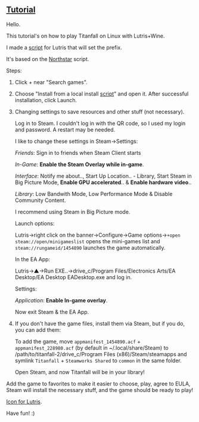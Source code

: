 ## [Tutorial](https://www.reddit.com/r/titanfall/comments/zxvhbu/i_made_lutris_install_scripts_linux_for_titanfall)
Hello.

This tutorial's on how to play Titanfall on Linux with Lutris+Wine.

I made a [script](https://github.com/begin-theadventure/lutris-scripts/releases/tag/Titanfall) for Lutris that will set the prefix.

It's based on the [Northstar](https://github.com/begin-theadventure/lutris-scripts/tree/main/lutris-scripts/Titanfall) script.

Steps:

1. Click + near "Search games".

2. Choose "Install from a local install [script](https://github.com/begin-theadventure/lutris-scripts/releases/download/Titanfall/titanfall-steam-ea-app.json)" and open it. After successful installation, click Launch.

3. Changing settings to save resources and other stuff (not necessary).

    Log in to Steam. I couldn't log in with the QR code, so I used my login and password. A restart may be needed.

    I like to change these settings in Steam->Settings:

    _Friends_: Sign in to friends when Steam Client starts

    _In-Game_: **Enable the Steam Overlay while in-game**.

    _Interface_: Notify me about.., Start Up Location.. - Library, Start Steam in Big Picture Mode, **Enable GPU accelerated**.. & **Enable hardware video**..

    _Library_: Low Bandwith Mode, Low Performance Mode & Disable Community Content.

    I recommend using Steam in Big Picture mode.

    Launch options:

    Lutris->right click on the banner->Configure->Game options->`+open steam://open/minigameslist` opens the mini-games list and `steam://rungameid/1454890` launches the game automatically.

    In the EA App:

    Lutris->▲->Run EXE..->drive_c/Program Files/Electronics Arts/EA Desktop/EA Desktop EADesktop.exe and log in.

    Settings:

    _Application_: **Enable In-game overlay**.

    Now exit Steam & the EA App.

4. If you don't have the game files, install them via Steam, but if you do, you can add them:

    To add the game, move `appmanifest_1454890.acf` + `appmanifest_228980.acf` (by default in ~/.local/share/Steam) to /path/to/titanfall-2/drive_c/Program Files (x86)/Steam/steamapps and symlink `Titanfall` + `Steamworks Shared` to `common` in the same folder.

    Open Steam, and now Titanfall will be in your library!

Add the game to favorites to make it easier to choose, play, agree to EULA, Steam will install the necessary stuff, and the game should be ready to play!

[Icon for Lutris](https://github.com/begin-theadventure/lutris-scripts/tree/main/lutris-scripts/Titanfall/TitanfallIcon#readme).

Have fun! :)
